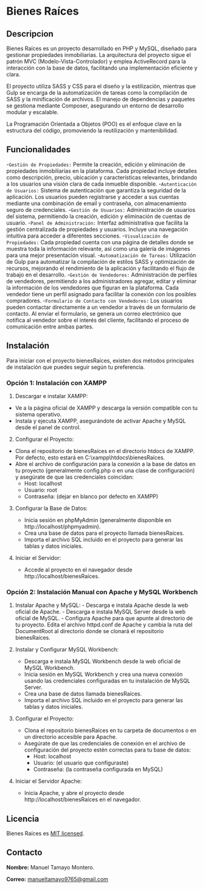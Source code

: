 # Bienes Raíces

## Descripcion
Bienes Raíces es un proyecto desarrollado en PHP y MySQL, diseñado para gestionar propiedades inmobiliarias. La arquitectura del proyecto sigue el patrón MVC (Modelo-Vista-Controlador) y emplea ActiveRecord para la interacción con la base de datos, facilitando una implementación eficiente y clara.

El proyecto utiliza SASS y CSS para el diseño y la estilización, mientras que Gulp se encarga de la automatización de tareas como la compilación de SASS y la minificación de archivos. El manejo de dependencias y paquetes se gestiona mediante Composer, asegurando un entorno de desarrollo modular y escalable.

La Programación Orientada a Objetos (POO) es el enfoque clave en la estructura del código, promoviendo la reutilización y mantenibilidad.

## Funcionalidades

-`Gestión de Propiedades:` Permite la creación, edición y eliminación de propiedades inmobiliarias en la plataforma. Cada propiedad incluye detalles como descripción, precio, ubicación y características relevantes, brindando a los usuarios una visión clara de cada inmueble disponible.
-`Autenticación de Usuarios:` Sistema de autenticación que garantiza la seguridad de la aplicación. Los usuarios pueden registrarse y acceder a sus cuentas mediante una combinación de email y contraseña, con almacenamiento seguro de credenciales. 
-`Gestión de Usuarios:` Administración de usuarios del sistema, permitiendo la creación, edición y eliminación de cuentas de usuario.
-`Panel de Administración:` Interfaz administrativa que facilita la gestión centralizada de propiedades y usuarios. Incluye una navegación intuitiva para acceder a diferentes secciones.
-`Visualización de Propiedades:` Cada propiedad cuenta con una página de detalles donde se muestra toda la información relevante, así como una galería de imágenes para una mejor presentación visual.
-`Automatización de Tareas:` Utilización de Gulp para automatizar la compilación de estilos SASS y optimización de recursos, mejorando el rendimiento de la aplicación y facilitando el flujo de trabajo en el desarrollo. 
-`Gestión de Vendedores:` Administración de perfiles de vendedores, permitiendo a los administradores agregar, editar y eliminar la información de los vendedores que figuran en la plataforma. Cada vendedor tiene un perfil asignado para facilitar la conexión con los posibles compradores.
-`Formulario de Contacto con Vendedores:` Los usuarios pueden contactar directamente a un vendedor a través de un formulario de contacto. Al enviar el formulario, se genera un correo electrónico que notifica al vendedor sobre el interés del cliente, facilitando el proceso de comunicación entre ambas partes.

## Instalación
Para iniciar con el proyecto bienesRaíces, existen dos métodos principales de instalación que puedes seguir según tu preferencia.
### Opción 1: Instalación con XAMPP
1. Descargar e instalar XAMPP:
  - Ve a la página oficial de XAMPP y descarga la versión compatible con tu sistema operativo.  
  - Instala y ejecuta XAMPP, asegurándote de activar Apache y MySQL desde el panel de control.
2. Configurar el Proyecto:
  - Clona el repositorio de bienesRaíces en el directorio htdocs de XAMPP. Por defecto, esto estará en C:\xampp\htdocs\bienesRaíces.
  - Abre el archivo de configuración para la conexión a la base de datos en tu proyecto (generalmente config.php o en una clase de configuración) y asegúrate de que las credenciales coincidan:
    - Host: localhost
    - Usuario: root
    - Contraseña: (dejar en blanco por defecto en XAMPP)

3. Configurar la Base de Datos:
    - Inicia sesión en phpMyAdmin (generalmente disponible en http://localhost/phpmyadmin).
    - Crea una base de datos para el proyecto llamada bienesRaíces.
    - Importa el archivo SQL incluido en el proyecto para generar las tablas y datos iniciales.

4. Iniciar el Servidor:
    - Accede al proyecto en el navegador desde http://localhost/bienesRaíces.

### Opción 2: Instalación Manual con Apache y MySQL Workbench
 
  1. Instalar Apache y MySQL:
    - Descarga e instala Apache desde la web oficial de Apache.
    - Descarga e instala MySQL Server desde la web oficial de MySQL.
    - Configura Apache para que apunte al directorio de tu proyecto. Edita el archivo httpd.conf de Apache y cambia la ruta del DocumentRoot al directorio donde se clonará el repositorio bienesRaíces.
 
 2. Instalar y Configurar MySQL Workbench:
    - Descarga e instala MySQL Workbench desde la web oficial de MySQL Workbench.
    - Inicia sesión en MySQL Workbench y crea una nueva conexión usando las credenciales configuradas en tu instalación de MySQL Server.
    - Crea una base de datos llamada bienesRaíces.
    - Importa el archivo SQL incluido en el proyecto para generar las tablas y datos iniciales.
 
 3. Configurar el Proyecto:
    - Clona el repositorio bienesRaíces en tu carpeta de documentos o en un directorio accesible para Apache.
    - Asegúrate de que las credenciales de conexión en el archivo de configuración del proyecto estén correctas para tu base de datos:
      - Host: localhost
      - Usuario: (el usuario que configuraste)
      - Contraseña: (la contraseña configurada en MySQL)
     
4. Iniciar el Servidor Apache:
   - Inicia Apache, y abre el proyecto desde http://localhost/bienesRaíces en el navegador. 

## Licencia

Bienes Raíces es [MIT licensed](./LICENSE).

## Contacto

**Nombre:** Manuel Tamayo Montero.

**Correo:** manueltamayo9765@gmail.com





